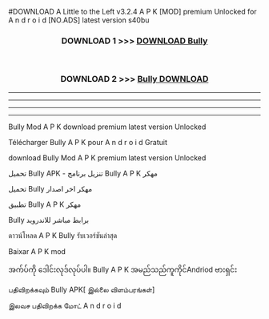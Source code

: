 #DOWNLOAD A Little to the Left v3.2.4 A P K [MOD] premium Unlocked for A n d r o i d [NO.ADS] latest version s40bu 



<div align="center">

<h3>DOWNLOAD 1 >>> <a href="https://downloadmod1.web.app/?judul=Bully ">DOWNLOAD Bully </a></h3><br>

<h3>DOWNLOAD 2 >>> <a href="https://downloadmod1.web.app/?judul=Bully ">Bully  DOWNLOAD </a></h3>

</div>


----------------------------------------------------------

----------------------------------------------------------

----------------------------------------------------------

----------------------------------------------------------


Bully  Mod A P K download premium latest version Unlocked

Télécharger Bully  A P K pour A n d r o i d Gratuit

download Bully  Mod A P K premium latest version Unlocked

تحميل Bully  APK - تنزيل برنامج Bully  A P K مهكر

تحميل Bully  مهكر اخر اصدار

تطبيق Bully  A P K مهكر

Bully  برابط مباشر للاندرويد

ดาวน์โหลด A P K Bully  รับเวอร์ชันล่าสุด

Baixar A P K mod

အက်ပ်ကို ဒေါင်းလုဒ်လုပ်ပါ။ Bully  A P K အမည်သည်ကူကိုင်Andriod ဗားရှင်း

பதிவிறக்கவும் Bully  APK[ இல்லை விளம்பரங்கள்] 
 
இலவச பதிவிறக்க மோட் A n d r o i d



